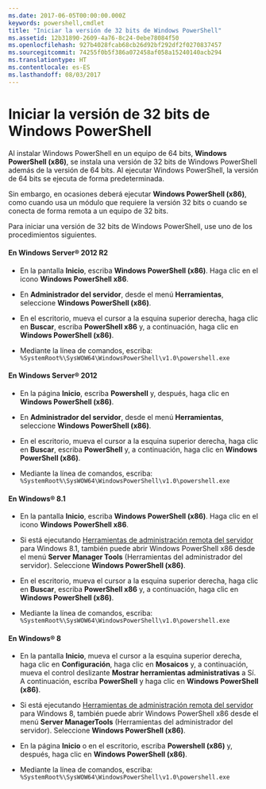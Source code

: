 ```yaml
---
ms.date: 2017-06-05T00:00:00.000Z
keywords: powershell,cmdlet
title: "Iniciar la versión de 32 bits de Windows PowerShell"
ms.assetid: 12b31890-2609-4a76-8c24-0ebe78084f50
ms.openlocfilehash: 927b4028fcab68cb26d92bf292df2f0270837457
ms.sourcegitcommit: 74255f0b5f386a072458af058a15240140acb294
ms.translationtype: HT
ms.contentlocale: es-ES
ms.lasthandoff: 08/03/2017
---
```

# <a name="starting-the-32-bit-version-of-windows-powershell"></a>Iniciar la versión de 32 bits de Windows PowerShell
Al instalar Windows PowerShell en un equipo de 64 bits, **Windows PowerShell (x86)**, se instala una versión de 32 bits de Windows PowerShell además de la versión de 64 bits. Al ejecutar Windows PowerShell, la versión de 64 bits se ejecuta de forma predeterminada.

Sin embargo, en ocasiones deberá ejecutar **Windows PowerShell (x86)**, como cuando usa un módulo que requiere la versión 32 bits o cuando se conecta de forma remota a un equipo de 32 bits.

Para iniciar una versión de 32 bits de Windows PowerShell, use uno de los procedimientos siguientes.

#### <a name="in-windows-server-2012-r2"></a>En Windows Server® 2012 R2

-   En la pantalla **Inicio**, escriba **Windows PowerShell (x86)**. Haga clic en el icono **Windows PowerShell x86**.

-   En **Administrador del servidor**, desde el menú **Herramientas**, seleccione **Windows PowerShell (x86)**.

-   En el escritorio, mueva el cursor a la esquina superior derecha, haga clic en **Buscar**, escriba **PowerShell x86** y, a continuación, haga clic en **Windows PowerShell (x86)**.

-   Mediante la línea de comandos, escriba: `%SystemRoot%\SysWOW64\WindowsPowerShell\v1.0\powershell.exe`

#### <a name="in-windows-server-2012"></a>En Windows Server® 2012

-   En la página **Inicio**, escriba **Powershell** y, después, haga clic en **Windows PowerShell (x86)**.

-   En **Administrador del servidor**, desde el menú **Herramientas**, seleccione **Windows PowerShell (x86)**.

-   En el escritorio, mueva el cursor a la esquina superior derecha, haga clic en **Buscar**, escriba **PowerShell** y, a continuación, haga clic en **Windows PowerShell (x86)**.

-   Mediante la línea de comandos, escriba: `%SystemRoot%\SysWOW64\WindowsPowerShell\v1.0\powershell.exe`

#### <a name="in-windows-81"></a>En Windows® 8.1

-   En la pantalla **Inicio**, escriba **Windows PowerShell (x86)**. Haga clic en el icono **Windows PowerShell x86**.

-   Si está ejecutando [Herramientas de administración remota del servidor](http://go.microsoft.com/fwlink/?LinkID=304145) para Windows 8.1, también puede abrir Windows PowerShell x86 desde el menú **Server Manager Tools** (Herramientas del administrador del servidor). Seleccione **Windows PowerShell (x86)**.

-   En el escritorio, mueva el cursor a la esquina superior derecha, haga clic en **Buscar**, escriba **PowerShell x86** y, a continuación, haga clic en **Windows PowerShell (x86)**.
   
-   Mediante la línea de comandos, escriba: `%SystemRoot%\SysWOW64\WindowsPowerShell\v1.0\powershell.exe`

#### <a name="in-windows-8"></a>En Windows® 8

-   En la pantalla **Inicio**, mueva el cursor a la esquina superior derecha, haga clic en **Configuración**, haga clic en **Mosaicos** y, a continuación, mueva el control deslizante **Mostrar herramientas administrativas** a Sí. A continuación, escriba **PowerShell** y haga clic en **Windows PowerShell (x86)**.

-   Si está ejecutando [Herramientas de administración remota del servidor](http://www.microsoft.com/download/details.aspx?id=28972) para Windows 8, también puede abrir Windows PowerShell x86 desde el menú **Server ManagerTools** (Herramientas del administrador del servidor). Seleccione **Windows PowerShell (x86)**.

-   En la página **Inicio** o en el escritorio, escriba **Powershell (x86)** y, después, haga clic en **Windows PowerShell (x86)**.

-   Mediante la línea de comandos, escriba: `%SystemRoot%\SysWOW64\WindowsPowerShell\v1.0\powershell.exe`

